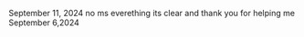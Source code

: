 September 11, 2024                                                                                                                                                                                                                                   no ms everething its clear and thank you for helping me                                                                                                                                                                                              
September 6,2024                                                                 

